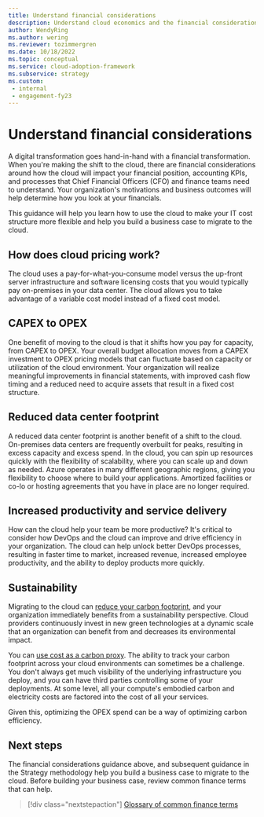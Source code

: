 ```yaml
---
title: Understand financial considerations
description: Understand cloud economics and the financial considerations to help you build a business case to migrate to the cloud
author: WendyRing
ms.author: wering
ms.reviewer: tozimmergren
ms.date: 10/18/2022
ms.topic: conceptual
ms.service: cloud-adoption-framework
ms.subservice: strategy
ms.custom: 
 - internal
 - engagement-fy23
---
```


# Understand financial considerations

A digital transformation goes hand-in-hand with a financial transformation. When you're making the shift to the cloud, there are financial considerations around how the cloud will impact your financial position, accounting KPIs, and processes that Chief Financial Officers (CFO) and finance teams need to understand. Your organization's motivations and business outcomes will help determine how you look at your financials.

This guidance will help you learn how to use the cloud to make your IT cost structure more flexible and help you build a business case to migrate to the cloud.

## How does cloud pricing work?

The cloud uses a pay-for-what-you-consume model versus the up-front server infrastructure and software licensing costs that you would typically pay on-premises in your data center. The cloud allows you to take advantage of a variable cost model instead of a fixed cost model.

## CAPEX to OPEX

One benefit of moving to the cloud is that it shifts how you pay for capacity, from CAPEX to OPEX. Your overall budget allocation moves from a CAPEX investment to OPEX pricing models that can fluctuate based on capacity or utilization of the cloud environment. Your organization will realize meaningful improvements in financial statements, with improved cash flow timing and a reduced need to acquire assets that result in a fixed cost structure.

## Reduced data center footprint

A reduced data center footprint is another benefit of a shift to the cloud. On-premises data centers are frequently overbuilt for peaks, resulting in excess capacity and excess spend. In the cloud, you can spin up resources quickly with the flexibility of scalability, where you can scale up and down as needed. Azure operates in many different geographic regions, giving you flexibility to choose where to build your applications. Amortized facilities or co-lo or hosting agreements that you have in place are no longer required.

## Increased productivity and service delivery

How can the cloud help your team be more productive? It's critical to consider how DevOps and the cloud can improve and drive efficiency in your organization. The cloud can help unlock better DevOps processes, resulting in faster time to market, increased revenue, increased employee productivity, and the ability to deploy products more quickly.

## Sustainability

Migrating to the cloud can [reduce your carbon footprint](https://azure.microsoft.com/blog/how-microsoft-measures-datacenter-water-and-energy-use-to-improve-azure-cloud-sustainability/), and your organization immediately benefits from a sustainability perspective. Cloud providers continuously invest in new green technologies at a dynamic scale that an organization can benefit from and decreases its environmental impact.

You can [use cost as a carbon proxy](/azure/architecture/framework/sustainability/sustainability-design-methodology#use-a-proxy-solution-to-measure-emissions). The ability to track your carbon footprint across your cloud environments can sometimes be a challenge. You don't always get much visibility of the underlying infrastructure you deploy, and you can have third parties controlling some of your deployments. At some level, all your compute's embodied carbon and electricity costs are factored into the cost of all your services.

Given this, optimizing the OPEX spend can be a way of optimizing carbon efficiency.

## Next steps

The financial considerations guidance above, and subsequent guidance in the Strategy methodology help you build a business case to migrate to the cloud. Before building your business case, review common finance terms that can help.

> [!div class="nextstepaction"]
> [Glossary of common finance terms](../finance-vocabulary-terms.md)
